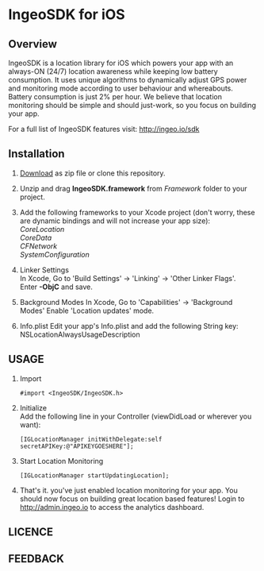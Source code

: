 # IngeoSDK for iOS

## Overview

IngeoSDK is a location library for iOS which powers your app with an always-ON (24/7) location awareness while keeping low battery consumption. It uses unique algorithms to dynamically adjust GPS power and monitoring mode according to user behaviour and whereabouts. Battery consumption is just 2% per hour. We believe that location monitoring should be simple and should just-work, so you focus on building your app.

For a full list of IngeoSDK features visit: http://ingeo.io/sdk

## Installation

1. [Download](https://github.com/IngeoSDK/ingeo-ios-sdk/archive/master.zip) as zip file or clone this repository.  

2. Unzip and drag **IngeoSDK.framework** from *Framework* folder to your project.

3. Add the following frameworks to your Xcode project (don't worry, these are dynamic
   bindings and will not increase your app size):   
   *CoreLocation*  
   *CoreData*  
   *CFNetwork*  
   *SystemConfiguration*  

4. Linker Settings  
   In Xcode, Go to 'Build Settings' -> 'Linking' -> 'Other Linker Flags'.  
   Enter **-ObjC** and save.

5. Background Modes
   In Xcode, Go to 'Capabilities' -> 'Background Modes'
   Enable 'Location updates' mode.

6. Info.plist
   Edit your app's Info.plist and add the following String key:
   NSLocationAlwaysUsageDescription

## USAGE

1. Import
   ```objc
   #import <IngeoSDK/IngeoSDK.h>
   ```
   
2. Initialize  
   Add the following line in your Controller (viewDidLoad or wherever you want):  
   ```objc
   [IGLocationManager initWithDelegate:self secretAPIKey:@"APIKEYGOESHERE"];
   ```
   
3. Start Location Monitoring
   ```objc
   [IGLocationManager startUpdatingLocation];
   ```

4. That's it. you've just enabled location monitoring for your app.
   You should now focus on building great location based features!
   Login to http://admin.ingeo.io to access the analytics dashboard.

## LICENCE


## FEEDBACK
